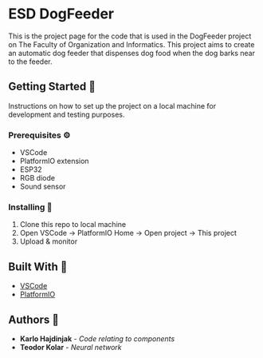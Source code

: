 # ESD DogFeeder 

This is the project page for the code that is used in the DogFeeder project on The Faculty of Organization and Informatics. This project aims to create an automatic dog feeder that dispenses dog food when the dog barks near to the feeder.  

## Getting Started :dog:

Instructions on how to set up the project on a local machine for development and testing purposes.

### Prerequisites :gear:

- VSCode 
- PlatformIO extension
- ESP32
- RGB diode
- Sound sensor 

### Installing :wrench:

1. Clone this repo to local machine
2. Open VSCode -> PlatformIO Home -> Open project -> This project
3. Upload & monitor


## Built With :hammer:

* [VSCode](https://code.visualstudio.com/)
* [PlatformIO](https://platformio.org/)


## Authors :busts_in_silhouette:

* **Karlo Hajdinjak** - *Code relating to components*
* **Teodor Kolar** - *Neural network*


